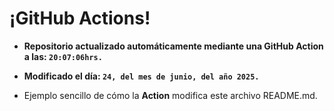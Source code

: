 # ¡GitHub Actions!
* **Repositorio actualizado automáticamente mediante una GitHub Action a las: `20:07:06hrs.`**
* **Modificado el día: `24, del mes de junio, del año 2025.`**

* Ejemplo sencillo de cómo la **Action** modifica este archivo README.md.
